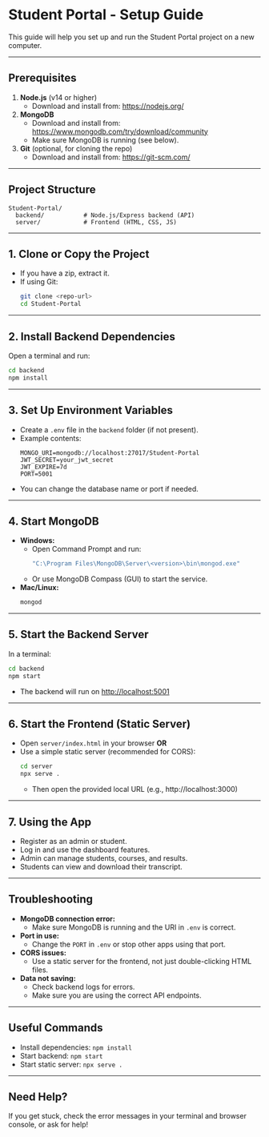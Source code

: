 # Student Portal - Setup Guide

This guide will help you set up and run the Student Portal project on a new computer.

---

## Prerequisites

1. **Node.js** (v14 or higher)
   - Download and install from: https://nodejs.org/
2. **MongoDB**
   - Download and install from: https://www.mongodb.com/try/download/community
   - Make sure MongoDB is running (see below).
3. **Git** (optional, for cloning the repo)
   - Download and install from: https://git-scm.com/

---

## Project Structure

```
Student-Portal/
  backend/           # Node.js/Express backend (API)
  server/            # Frontend (HTML, CSS, JS)
```

---

## 1. Clone or Copy the Project

- If you have a zip, extract it.
- If using Git:
  ```sh
  git clone <repo-url>
  cd Student-Portal
  ```

---

## 2. Install Backend Dependencies

Open a terminal and run:
```sh
cd backend
npm install
```

---

## 3. Set Up Environment Variables

- Create a `.env` file in the `backend` folder (if not present).
- Example contents:
  ```env
  MONGO_URI=mongodb://localhost:27017/Student-Portal
  JWT_SECRET=your_jwt_secret
  JWT_EXPIRE=7d
  PORT=5001
  ```
- You can change the database name or port if needed.

---

## 4. Start MongoDB

- **Windows:**
  - Open Command Prompt and run:
    ```sh
    "C:\Program Files\MongoDB\Server\<version>\bin\mongod.exe"
    ```
  - Or use MongoDB Compass (GUI) to start the service.
- **Mac/Linux:**
  ```sh
  mongod
  ```

---

## 5. Start the Backend Server

In a terminal:
```sh
cd backend
npm start
```
- The backend will run on [http://localhost:5001](http://localhost:5001)

---

## 6. Start the Frontend (Static Server)

- Open `server/index.html` in your browser **OR**
- Use a simple static server (recommended for CORS):
  ```sh
  cd server
  npx serve .
  ```
  - Then open the provided local URL (e.g., http://localhost:3000)

---

## 7. Using the App

- Register as an admin or student.
- Log in and use the dashboard features.
- Admin can manage students, courses, and results.
- Students can view and download their transcript.

---

## Troubleshooting

- **MongoDB connection error:**
  - Make sure MongoDB is running and the URI in `.env` is correct.
- **Port in use:**
  - Change the `PORT` in `.env` or stop other apps using that port.
- **CORS issues:**
  - Use a static server for the frontend, not just double-clicking HTML files.
- **Data not saving:**
  - Check backend logs for errors.
  - Make sure you are using the correct API endpoints.

---

## Useful Commands

- Install dependencies: `npm install`
- Start backend: `npm start`
- Start static server: `npx serve .`

---

## Need Help?
If you get stuck, check the error messages in your terminal and browser console, or ask for help! 